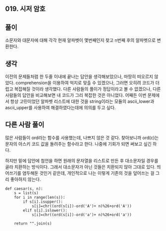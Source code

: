 ## 019. 시저 암호

## 풀이

소문자와 대문자에 대해 각각 현재 알파벳이 몇번째인지 찾고 n번째 후의 알파벳으로 변환한다.

## 생각

이전의 문제들처럼 한 두줄 이내에 끝나는 답안을 생각해보았으나, 마땅히 떠오르지 않았다.
comprehension을 이용하여 억지로 맞출 수 있겠으나, 그러면 오히려 코드가 더럽고 복잡해질 것이라 생각했다.
다른 사람들의 풀이가 정답이라고 볼 수 없겠으나, 다른 사람들의 답안을 비교해보면 내 코드가 그리 복잡한 것은 아니었다.
어째든 이번 문제에서 항상 고민이었던 알파벳 리스트에 대한 것을 string이라는 모듈의 ascii_lower과 ascii_upper를 사용하여 해결하였다는데에 의의를 두고 싶다.

## 다른 사람 풀이

많은 사람들이 ord라는 함수를 사용했는데, 나쁘지 않은 것 같다.
찾아보니까 ord(c)는 문자의 아스키 코드 값을 돌려주는 함수라고 한다.
나중에 기회가 되면 써보고 싶긴 하다.

하지만 밑에 답안에 첨언을 하면 원래의 문자열을 리스트로 만든 후 대소문자일 경우를 골라 치환하는 방식이다.
그래서 대소문자가 아닌 것들은 치환되지 않아 그대로 있다.
띄어쓰기를 염두해둔 것인거 같은데, 개인적으로 나는 이렇게 기존의 것을 덮어쓰는 걸 그리 좋아하지 않는다.

```
def caesar(s, n):
    s = list(s)
    for i in range(len(s)):
        if s[i].isupper():
            s[i]=chr((ord(s[i])-ord('A')+ n)%26+ord('A'))
        elif s[i].islower():
            s[i]=chr((ord(s[i])-ord('a')+ n)%26+ord('a'))

    return "".join(s)
```